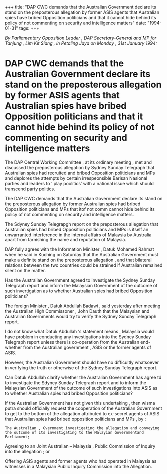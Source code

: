 +++ 
title: "DAP CWC demands that the Australian Government declare its stand on the preposterous allegation by former ASIS agents that Australian spies have bribed Opposition politicians and that it cannot hide behind its policy of not commenting on security and intelligence matters"
date: "1994-01-31"
tags:
+++

_By Parliamentary Opposition Leader , DAP Secretary-General and MP for Tanjung , Lim Kit Siang , in Petaling Jaya on Monday , 31st January 1994:_

# DAP CWC demands that the Australian Government declare its stand on the preposterous allegation by former ASIS agents that Australian spies have bribed Opposition politicians and that it cannot hide behind its policy of not commenting on security and intelligence matters

The DAP Central Working Committee , at its ordinary meeting , met and discussed the preposterous allegation by Sydney Sunday Telegraph that Australian spies had recruited and bribed Opposition politicians and MPs and deplores the attempts by certain irrespeonsible Barisan Nasional parties and leaders to ‘ play poolitics’ with a national issue which should transcend party politics.</u>

The DAP CWC demands that the Australian Government declare its stand on the preposterous allegation by former Australian spies had bribed Opposition politicians and MPs that itof not comm cannot hide behind its policy of not commenting on security and intelligence matters.

The Sdyney Sunday Telegrapgh report on the preposterous allegation that Australian spies had bribed Opposition politicians and MPs is itself an unwarranted interference in the internal affairs of Malaysia by Australia apart from tarnishing the name and reputation of Malaysia.

DAP fully agrees with the Information Minister , Datuk Mohamed Rahmat when he said in Kuching on Saturday that the Australian Government must make a definite stand on the preposterous allegation , and that bilateral relations between the two countries could be strained if Australian remained silent on the matter.

Has the Australian Government agreed to investigate the Sydney Sunday Telegraph report and inform the Malaysian Government of the outcome of such invertigation as to whether Australian spies had bribed Opposition politicians?

The foreign Minister , Datuk Abdullah Badawi , said yesterday after meeting the Australian High Commissoner , John Dauth that the Malaysian and Australian Governments would try to verify the Sydney Sunday Telegraph report.

I do not know what Datuk Abdullah ‘s statement means , Malaysia would have problem in conducting any investigations into the Sydney Sunday Telegraph report unless there is co-operation from the Australian end- whether from the Australian government , ASIS or the former agents of ASIS.

However, the Australian Government should have no difficultly whatsoever in verifying the truth or otherwise of the Sydney Sunday Telegraph report.

Can Datuk Abdullah clarify whether the Australian Government has agree td to investigate the Sdyney Sunday Telegraph report and to inform the Malaysian Government of the outcome of such investigations into ASIS as to whether Australian spies had bribed Opposition politicians?

If the Australian Government has not given this undertaking ,  then wisma putra should officially request the cooperation of the Australian Government to get to the bottom of the allegation attributed to ex-secret agents of ASIS that Australian spies had bribed opposition politicians and MPs , by :

	The Australian , Gvernment investigating the allegation and conveying the outcome of its investigating to the Malayian Governmentand Parliament;

Agreeing to an Joint Australian – Malaysia , Public Commission of Inquiry into the allegation ; or

Offering ASIS agents and former agents who had operated in Malaysia as witnesses in a Malaysian Public Inquiry Commission into the Allegation.
 
